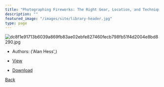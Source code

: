 ```yaml
---
title: "Photographing Fireworks: The Right Gear, Location, and Techniques for Capturing Beautiful Images (Kevin L Wheeler's Library)"
description: ""
featured_image: "/images/site/library-header.jpg"
type: page
---
```


![dc8f1e91713b6039a869fb83ae02ebfe827460fecb798fb51f4d2004e8bd8290.jpg](https://drive.google.com/uc?export=view&id=1-CW5tRviH2YvBdWY_VKppBnX5Dl7EEfY)
* Authors: ('Alan Hess',)
* [View](https://drive.google.com/uc?export=view&id=1ppXWIeAIUMS8Aich9TPbRaTrSRHjps1o)

* [Download](https://drive.google.com/uc?export=download&id=1ppXWIeAIUMS8Aich9TPbRaTrSRHjps1o)

[Back](http://localhost:1313/library/ebooks/
)